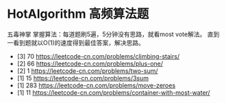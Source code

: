 # HotAlgorithm 高频算法题
五毒神掌 掌握算法：每道题刷5遍，5分钟没有思路，就看most vote解法。 直到一看到题就以O(1)的速度得到最佳答案，解决思路。
- [3] 70 https://leetcode-cn.com/problems/climbing-stairs/
- [2] 66 https://leetcode-cn.com/problems/plus-one/
- [2] 1  https://leetcode-cn.com/problems/two-sum/ 
- [1] 15 https://leetcode-cn.com/problems/3sum
- [1] 283 https://leetcode-cn.com/problems/move-zeroes
- [1] 11 https://leetcode-cn.com/problems/container-with-most-water/

